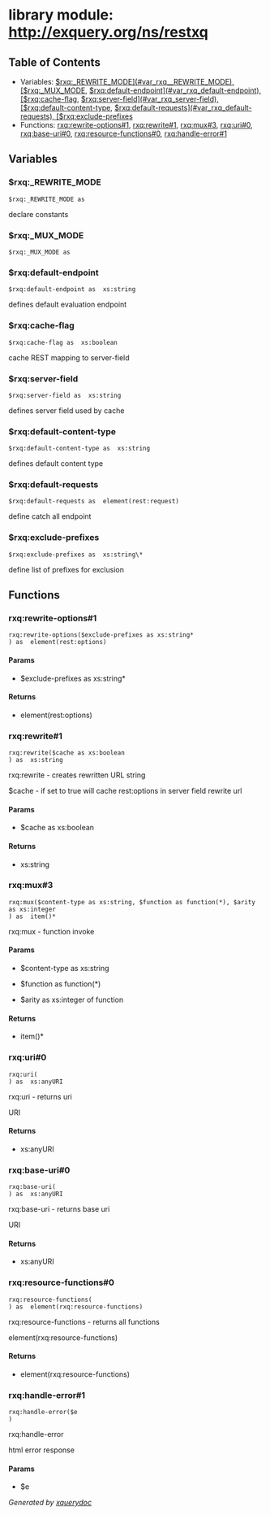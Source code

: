 # library module: http://exquery.org/ns/restxq


## Table of Contents

* Variables: [$rxq:_REWRITE_MODE](#var_rxq__REWRITE_MODE), [$rxq:_MUX_MODE](#var_rxq__MUX_MODE), [$rxq:default-endpoint](#var_rxq_default-endpoint), [$rxq:cache-flag](#var_rxq_cache-flag), [$rxq:server-field](#var_rxq_server-field), [$rxq:default-content-type](#var_rxq_default-content-type), [$rxq:default-requests](#var_rxq_default-requests), [$rxq:exclude-prefixes](#var_rxq_exclude-prefixes)
* Functions: [rxq:rewrite-options\#1](#func_rxq_rewrite-options_1), [rxq:rewrite\#1](#func_rxq_rewrite_1), [rxq:mux\#3](#func_rxq_mux_3), [rxq:uri\#0](#func_rxq_uri_0), [rxq:base-uri\#0](#func_rxq_base-uri_0), [rxq:resource-functions\#0](#func_rxq_resource-functions_0), [rxq:handle-error\#1](#func_rxq_handle-error_1)


## Variables

### <a name="var_rxq__REWRITE_MODE"/> $rxq:_REWRITE_MODE
```xquery
$rxq:_REWRITE_MODE as 
```
 declare constants


### <a name="var_rxq__MUX_MODE"/> $rxq:_MUX_MODE
```xquery
$rxq:_MUX_MODE as 
```

### <a name="var_rxq_default-endpoint"/> $rxq:default-endpoint
```xquery
$rxq:default-endpoint as  xs:string
```
 defines default evaluation endpoint 


### <a name="var_rxq_cache-flag"/> $rxq:cache-flag
```xquery
$rxq:cache-flag as  xs:boolean
```
 cache REST mapping to server-field 


### <a name="var_rxq_server-field"/> $rxq:server-field
```xquery
$rxq:server-field as  xs:string
```
 defines server field used by cache 


### <a name="var_rxq_default-content-type"/> $rxq:default-content-type
```xquery
$rxq:default-content-type as  xs:string
```
 defines default content type 


### <a name="var_rxq_default-requests"/> $rxq:default-requests
```xquery
$rxq:default-requests as  element(rest:request)
```
 define catch all endpoint 


### <a name="var_rxq_exclude-prefixes"/> $rxq:exclude-prefixes
```xquery
$rxq:exclude-prefixes as  xs:string\*
```
 define list of prefixes for exclusion 




## Functions

### <a name="func_rxq_rewrite-options_1"/> rxq:rewrite-options\#1
```xquery
rxq:rewrite-options($exclude-prefixes as xs:string*
) as  element(rest:options)
```

#### Params

* $exclude-prefixes as  xs:string\*


#### Returns
*  element(rest:options)

### <a name="func_rxq_rewrite_1"/> rxq:rewrite\#1
```xquery
rxq:rewrite($cache as xs:boolean
) as  xs:string
```
 rxq:rewrite - creates rewritten URL string   

 $cache - if set to true will cache rest:options in server field    rewrite url 
#### Params

* $cache as  xs:boolean


#### Returns
*  xs:string

### <a name="func_rxq_mux_3"/> rxq:mux\#3
```xquery
rxq:mux($content-type as xs:string, $function as function(*), $arity as xs:integer
) as  item()*
```
 rxq:mux - function invoke    

  
#### Params

* $content-type as  xs:string

* $function as  function(\*)

* $arity as  xs:integer of function


#### Returns
*  item()\*

### <a name="func_rxq_uri_0"/> rxq:uri\#0
```xquery
rxq:uri(
) as  xs:anyURI
```
 rxq:uri - returns uri   

 URI 
#### Returns
*  xs:anyURI

### <a name="func_rxq_base-uri_0"/> rxq:base-uri\#0
```xquery
rxq:base-uri(
) as  xs:anyURI
```
 rxq:base-uri - returns base uri   

 URI  
#### Returns
*  xs:anyURI

### <a name="func_rxq_resource-functions_0"/> rxq:resource-functions\#0
```xquery
rxq:resource-functions(
) as  element(rxq:resource-functions)
```
 rxq:resource-functions - returns all functions   

 element(rxq:resource-functions) 
#### Returns
*  element(rxq:resource-functions)

### <a name="func_rxq_handle-error_1"/> rxq:handle-error\#1
```xquery
rxq:handle-error($e
)
```
 rxq:handle-error   

 html error response 
#### Params

* $e






*Generated by [xquerydoc](https://github.com/xquery/xquerydoc)*
